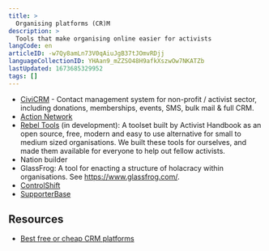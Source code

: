 ```yaml
---
title: >
  Organising platforms (CR)M
description: >
  Tools that make organising online easier for activists
langCode: en
articleID: -w7Qy8amLn73V0qAiuJgB37tJOmvRDjj
languageCollectionID: YHAan9_mZZSO48H9afkXszwOw7NKATZb
lastUpdated: 1673685329952
tags: []
---
```


-   [CiviCRM](https://civicrm.org/) - Contact management system for non-profit / activist sector, including donations, memberships, events, SMS, bulk mail & full CRM.
-   [Action Network](https://actionnetwork.org/)
-   [Rebel Tools](https://rebel.tools) (in development): A toolset built by Activist Handbook as an open source, free, modern and easy to use alternative for small to medium sized organisations. We built these tools for ourselves, and made them available for everyone to help out fellow activists.
-   Nation builder
-   GlassFrog: A tool for enacting a structure of holacracy within organisations. See https://www.glassfrog.com/.
-   [ControlShift](https://www.controlshiftlabs.com/)
-   [SupporterBase](https://www.supporterbase.com/)

## Resources

-   [Best free or cheap CRM platforms](https://www.ventureharbour.com/best-free-or-cheap-crm-platforms/)

<div></div>